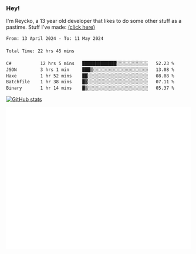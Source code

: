 ### Hey!
I'm Reycko, a 13 year old developer that likes to do some other stuff as a pastime.
Stuff I've made: [(click here)](https://pastebin.com/raw/QiNpEYja)

<!--START_SECTION:wakasection-->

```txt
From: 13 April 2024 - To: 11 May 2024

Total Time: 22 hrs 45 mins

C#           12 hrs 5 mins   █████████████░░░░░░░░░░░░   52.23 %
JSON         3 hrs 1 min     ███▒░░░░░░░░░░░░░░░░░░░░░   13.08 %
Haxe         1 hr 52 mins    ██░░░░░░░░░░░░░░░░░░░░░░░   08.08 %
Batchfile    1 hr 38 mins    █▓░░░░░░░░░░░░░░░░░░░░░░░   07.11 %
Binary       1 hr 14 mins    █▒░░░░░░░░░░░░░░░░░░░░░░░   05.37 %
```

<!--END_SECTION:wakasection-->

[![GitHub stats](https://github-readme-stats.vercel.app/api?username=Reycko&show_icons=true&theme=dark&hide_title=true&count_private=true)](https://github.com/anuraghazra/github-readme-stats)

![Metrics](/github-metrics.svg)

